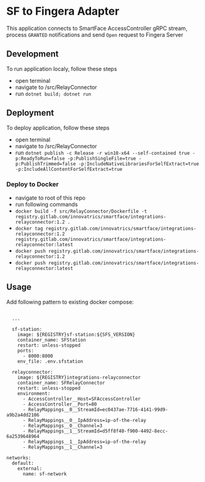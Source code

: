 # SF to Fingera Adapter
This application connects to SmartFace AccessController gRPC stream, process `GRANTED` notifications and send `Open` request to Fingera Server

## Development
To run application localy, follow these steps
 - open terminal
 - navigate to /src/RelayConnector
 - run `dotnet build; dotnet run`

 ## Deployment
 To deploy application, follow these steps
 - open terminal
 - navigate to /src/RelayConnector
 - run `dotnet publish -c Release -r win10-x64 --self-contained true -p:ReadyToRun=false -p:PublishSingleFile=true -p:PublishTrimmed=false -p:IncludeNativeLibrariesForSelfExtract=true -p:IncludeAllContentForSelfExtract=true`

### Deploy to Docker
- navigate to root of this repo
- run following commands
 - `docker build -f src/RelayConnector/Dockerfile -t registry.gitlab.com/innovatrics/smartface/integrations-relayconnector:1.2 .`
 - `docker tag registry.gitlab.com/innovatrics/smartface/integrations-relayconnector:1.2 registry.gitlab.com/innovatrics/smartface/integrations-relayconnector:latest`
 - `docker push registry.gitlab.com/innovatrics/smartface/integrations-relayconnector:1.2`
 - `docker push registry.gitlab.com/innovatrics/smartface/integrations-relayconnector:latest`

## Usage
Add following pattern to existing docker compose:

```
      
  ...

  sf-station:
    image: ${REGISTRY}sf-station:${SFS_VERSION}
    container_name: SFStation
    restart: unless-stopped
    ports:
      - 8000:8000
    env_file: .env.sfstation

  relayconnector:
    image: ${REGISTRY}integrations-relayconnector
    container_name: SFRelayConnector
    restart: unless-stopped
    environment:
      - AccessController__Host=SFAccessController
      - AccessController__Port=80
      - RelayMappings__0__StreamId=ec0437ae-7716-4141-99d9-a9b2a4dd2106
      - RelayMappings__0__IpAddress=ip-of-the-relay
      - RelayMappings__0__Channel=3
      - RelayMappings__1__StreamId=d5ff8f40-f900-4492-8ecc-6a2539648964
      - RelayMappings__1__IpAddress=ip-of-the-relay
      - RelayMappings__1__Channel=3

networks:
  default:
    external:
      name: sf-network

```